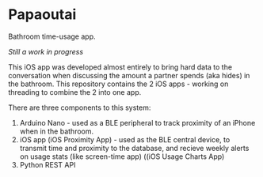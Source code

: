 # Papaoutai
Bathroom time-usage app.

*Still a work in progress*

This iOS app was developed almost entirely to bring hard data to the conversation when discussing the amount a partner spends (aka hides) in the bathroom. This repository contains the 2 iOS apps - working on threading to combine the 2 into one app. 

There are three components to this system:
1. Arduino Nano - used as a BLE peripheral to track proximity of an iPhone when in the bathroom. 
2. iOS app (iOS Proximity App) - used as the BLE central device, to transmit time and proximity to the database, and recieve weekly alerts on usage stats (like screen-time app) ((iOS Usage Charts App)
3. Python REST API 
